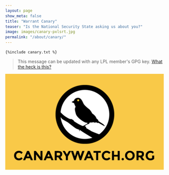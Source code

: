 ```yaml
---
layout: page
show_meta: false
title: "Warrant Canary"
teaser: "Is the National Security State asking us about you?"
image: images/canary-pxlsrt.jpg
permalink: "/about/canary/"
---
```


~~~~~
{%include canary.txt %}
~~~~~
> This message can be updated with any LPL member's GPG key. [What the heck is this?](https://canarywatch.org)


![Canary Watch](/images/canary-logo.png)
